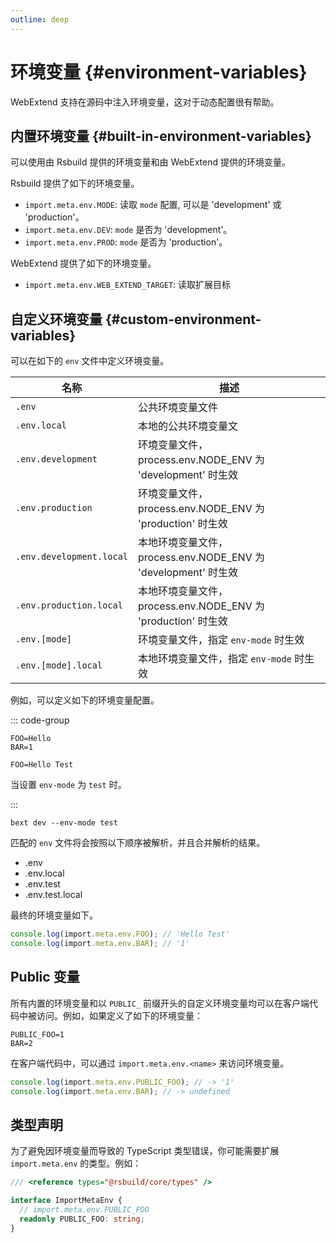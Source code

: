 ```yaml
---
outline: deep
---
```


# 环境变量 {#environment-variables}

WebExtend 支持在源码中注入环境变量，这对于动态配置很有帮助。

## 内置环境变量 {#built-in-environment-variables}

可以使用由 Rsbuild 提供的环境变量和由 WebExtend 提供的环境变量。

Rsbuild 提供了如下的环境变量。

- `import.meta.env.MODE`: 读取 `mode` 配置, 可以是 'development' 或 'production'。
- `import.meta.env.DEV`: `mode` 是否为 'development'。
- `import.meta.env.PROD`: `mode` 是否为 'production'。

WebExtend 提供了如下的环境变量。

- `import.meta.env.WEB_EXTEND_TARGET`: 读取扩展目标

## 自定义环境变量 {#custom-environment-variables}

可以在如下的 `env` 文件中定义环境变量。

| 名称                     | 描述                                                           |
| ------------------------ | -------------------------------------------------------------- |
| `.env`                   | 公共环境变量文件                                               |
| `.env.local`             | 本地的公共环境变量文                                           |
| `.env.development`       | 环境变量文件，process.env.NODE_ENV 为 'development' 时生效     |
| `.env.production`        | 环境变量文件，process.env.NODE_ENV 为 'production' 时生效      |
| `.env.development.local` | 本地环境变量文件，process.env.NODE_ENV 为 'development' 时生效 |
| `.env.production.local`  | 本地环境变量文件，process.env.NODE_ENV 为 'production' 时生效  |
| `.env.[mode]`            | 环境变量文件，指定 `env-mode` 时生效                           |
| `.env.[mode].local`      | 本地环境变量文件，指定 `env-mode` 时生效                       |

例如，可以定义如下的环境变量配置。

::: code-group

```[.env]
FOO=Hello
BAR=1
```

```[.env.test]
FOO=Hello Test
```

当设置 `env-mode` 为 `test` 时。

:::

```shell
bext dev --env-mode test
```

匹配的 `env` 文件将会按照以下顺序被解析，并且合并解析的结果。

- .env
- .env.local
- .env.test
- .env.test.local

最终的环境变量如下。

```ts [rsbuild.config.ts]
console.log(import.meta.env.FOO); // 'Hello Test'
console.log(import.meta.env.BAR); // '1'
```

## Public 变量

所有内置的环境变量和以 `PUBLIC_` 前缀开头的自定义环境变量均可以在客户端代码中被访问。例如，如果定义了如下的环境变量：

```[.env]
PUBLIC_FOO=1
BAR=2
```

在客户端代码中，可以通过 `import.meta.env.<name>` 来访问环境变量。

```ts [src/popup/index.ts]
console.log(import.meta.env.PUBLIC_FOO); // -> '1'
console.log(import.meta.env.BAR); // -> undefined
```

## 类型声明

为了避免因环境变量而导致的 TypeScript 类型错误，你可能需要扩展 `import.meta.env` 的类型。例如：

```ts [src/env.d.ts]
/// <reference types="@rsbuild/core/types" />

interface ImportMetaEnv {
  // import.meta.env.PUBLIC_FOO
  readonly PUBLIC_FOO: string;
}
```
